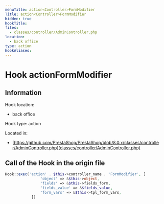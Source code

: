 ```yaml
---
menuTitle: action<Controller>FormModifier
Title: action<Controller>FormModifier
hidden: true
hookTitle: 
files:
  - classes/controller/AdminController.php
location:
  - back office
type: action
hookAliases:
---
```


# Hook action<Controller>FormModifier

## Information

Hook location:
  - back office

Hook type: action

Located in: 
  - [https://github.com/PrestaShop/PrestaShop/blob/8.0.x/classes/controller/AdminController.php](classes/controller/AdminController.php)

## Call of the Hook in the origin file

```php
Hook::exec('action' . $this->controller_name . 'FormModifier', [
                'object' => &$this->object,
                'fields' => &$this->fields_form,
                'fields_value' => &$fields_value,
                'form_vars' => &$this->tpl_form_vars,
            ])
```